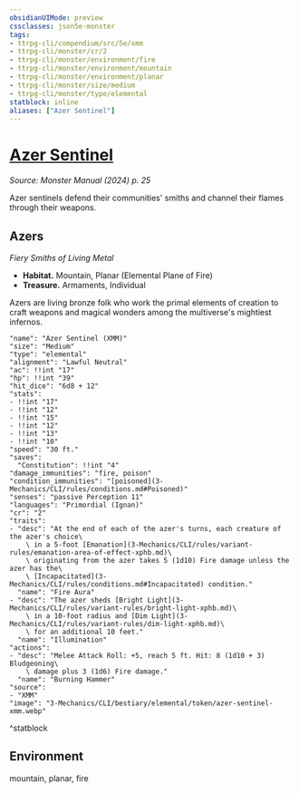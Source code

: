 ```yaml
---
obsidianUIMode: preview
cssclasses: json5e-monster
tags:
- ttrpg-cli/compendium/src/5e/xmm
- ttrpg-cli/monster/cr/2
- ttrpg-cli/monster/environment/fire
- ttrpg-cli/monster/environment/mountain
- ttrpg-cli/monster/environment/planar
- ttrpg-cli/monster/size/medium
- ttrpg-cli/monster/type/elemental
statblock: inline
aliases: ["Azer Sentinel"]
---
```

# [Azer Sentinel](3-Mechanics\CLI\bestiary\elemental/azer-sentinel-xmm.md)
*Source: Monster Manual (2024) p. 25*  

Azer sentinels defend their communities' smiths and channel their flames through their weapons.

## Azers

*Fiery Smiths of Living Metal*

- **Habitat.** Mountain, Planar (Elemental Plane of Fire)  
- **Treasure.** Armaments, Individual  

Azers are living bronze folk who work the primal elements of creation to craft weapons and magical wonders among the multiverse's mightiest infernos.

```statblock
"name": "Azer Sentinel (XMM)"
"size": "Medium"
"type": "elemental"
"alignment": "Lawful Neutral"
"ac": !!int "17"
"hp": !!int "39"
"hit_dice": "6d8 + 12"
"stats":
- !!int "17"
- !!int "12"
- !!int "15"
- !!int "12"
- !!int "13"
- !!int "10"
"speed": "30 ft."
"saves":
  "Constitution": !!int "4"
"damage_immunities": "fire, poison"
"condition_immunities": "[poisoned](3-Mechanics/CLI/rules/conditions.md#Poisoned)"
"senses": "passive Perception 11"
"languages": "Primordial (Ignan)"
"cr": "2"
"traits":
- "desc": "At the end of each of the azer's turns, each creature of the azer's choice\
    \ in a 5-foot [Emanation](3-Mechanics/CLI/rules/variant-rules/emanation-area-of-effect-xphb.md)\
    \ originating from the azer takes 5 (1d10) Fire damage unless the azer has the\
    \ [Incapacitated](3-Mechanics/CLI/rules/conditions.md#Incapacitated) condition."
  "name": "Fire Aura"
- "desc": "The azer sheds [Bright Light](3-Mechanics/CLI/rules/variant-rules/bright-light-xphb.md)\
    \ in a 10-foot radius and [Dim Light](3-Mechanics/CLI/rules/variant-rules/dim-light-xphb.md)\
    \ for an additional 10 feet."
  "name": "Illumination"
"actions":
- "desc": "Melee Attack Roll: +5, reach 5 ft. Hit: 8 (1d10 + 3) Bludgeoning\
    \ damage plus 3 (1d6) Fire damage."
  "name": "Burning Hammer"
"source":
- "XMM"
"image": "3-Mechanics/CLI/bestiary/elemental/token/azer-sentinel-xmm.webp"
```
^statblock

## Environment

mountain, planar, fire